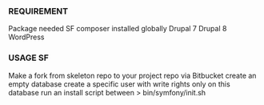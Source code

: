 ### REQUIREMENT ###
Package needed
    SF
        composer installed globally
    Drupal 7
    Drupal 8
    WordPress

### USAGE SF ###

Make a fork from skeleton repo to your project repo via Bitbucket
create an empty database
create a specific user with write rights only on this database
run an install script between
    > bin/symfony/init.sh

